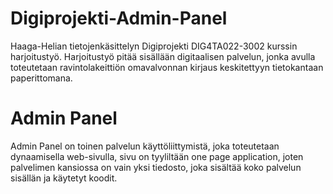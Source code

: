 # Digiprojekti-Admin-Panel
Haaga-Helian tietojenkäsittelyn  Digiprojekti DIG4TA022-3002 kurssin harjoitustyö. Harjoitustyö pitää sisällään digitaalisen palvelun, jonka avulla toteutetaan ravintolakeittiön omavalvonnan kirjaus keskitettyyn tietokantaan paperittomana.
# Admin Panel
Admin Panel on toinen palvelun käyttöliittymistä, joka toteutetaan dynaamisella web-sivulla, sivu on tyyliltään one page application, joten palvelimen kansiossa on vain yksi tiedosto, joka sisältää koko palvelun sisällän ja käytetyt koodit.
